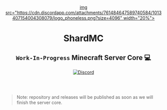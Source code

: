 <p align="center"><a href="https://shardmc.github.io/" target="_blank">img src="https://cdn.discordapp.com/attachments/761484647589740584/1013407154004308079/logo_phoneless.png?size=4096" width="20%"></a></p>

# <h1 align="center">ShardMC
<h2 align="center"><code>Work-In-Progress</code> Minecraft Server Core 💻</h2>

<p align="center"><a href='https://discord.gg/web7K8Rr' target="_blank"><img alt='Discord' src='https://img.shields.io/badge/Discord-100000?style=for-the-badge&logo=Discord&logoColor=white&labelColor=0037FF&color=black'/></a></p>


<br></br>
> Note: repository and releases will be published as soon as we will finish the server core.
